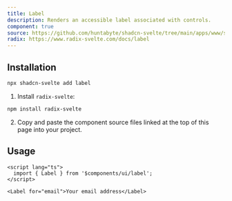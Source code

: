 ```yaml
---
title: Label
description: Renders an accessible label associated with controls.
component: true
source: https://github.com/huntabyte/shadcn-svelte/tree/main/apps/www/src/lib/components/ui/label
radix: https://www.radix-svelte.com/docs/label
---
```


<script>
  import { LabelDemo, ComponentExample, ManualInstall } from '$lib/components/docs';
</script>

<ComponentExample src="src/lib/components/docs/examples/label/LabelDemo.svelte">

<div slot="example">
<LabelDemo />
</div>

</ComponentExample>

## Installation

```bash
npx shadcn-svelte add label
```

<ManualInstall>

1. Install `radix-svelte`:

```bash
npm install radix-svelte
```

2. Copy and paste the component source files linked at the top of this page into your project.

</ManualInstall>

## Usage

```svelte
<script lang="ts">
  import { Label } from '$components/ui/label';
</script>
```

```svelte
<Label for="email">Your email address</Label>
```

